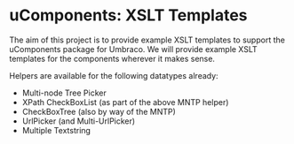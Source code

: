 # uComponents: XSLT Templates

The aim of this project is to provide example XSLT templates to support the uComponents package for Umbraco.
We will provide example XSLT templates for the components wherever it makes sense.

Helpers are available for the following datatypes already:

* Multi-node Tree Picker
* XPath CheckBoxList (as part of the above MNTP helper)
* CheckBoxTree (also by way of the MNTP)
* UrlPicker (and Multi-UrlPicker)
* Multiple Textstring
